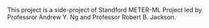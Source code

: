 This project is a side-project of Standford METER-ML Project led by Professror Andrew Y. Ng and Professor Robert B. Jackson.
